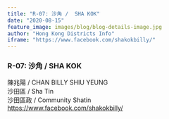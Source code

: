```yaml
---
title: "R-07: 沙角 /  SHA KOK"
date: "2020-08-15"
feature_image: images/blog/blog-details-image.jpg
author: "Hong Kong Districts Info"
iframe: "https://www.facebook.com/shakokbilly/"
---
```


### R-07: 沙角 /  SHA KOK  
陳兆陽 /  CHAN BILLY SHIU YEUNG  
沙田區 / Sha Tin  
沙田區政 /  Community Shatin  
https://www.facebook.com/shakokbilly/
